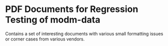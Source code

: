 # PDF Documents for Regression Testing of modm-data

Contains a set of interesting documents with various small formatting issues or
corner cases from various vendors.
